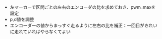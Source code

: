 * 左マーカーで区間ごとの左右のエンコーダの比を求めておき、pwm_maxを設定
* p,d値を調整
* エンコーダーの値からまっすぐ走るように左右の比を補正：一回目がきれいに走れていればやらなくてよい